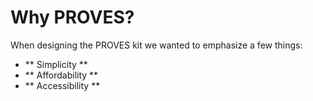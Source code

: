 # Why PROVES? 
When designing the PROVES kit we wanted to emphasize a few things: 
- ** Simplicity **
- ** Affordability **
- ** Accessibility **

